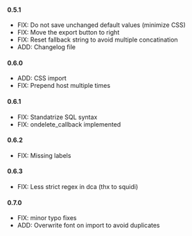 #### 0.5.1

- FIX: Do not save unchanged default values (minimize CSS)
- FIX: Move the export button to right
- FIX: Reset fallback string to avoid multiple concatination
- ADD: Changelog file

#### 0.6.0

- ADD: CSS import
- FIX: Prepend host multiple times

#### 0.6.1

- FIX: Standatrize SQL syntax
- FIX: ondelete_callback implemented

#### 0.6.2

- FIX: Missing labels

#### 0.6.3

- FIX: Less strict regex in dca (thx to squidi)

#### 0.7.0

- FIX: minor typo fixes
- ADD: Overwrite font on import to avoid duplicates